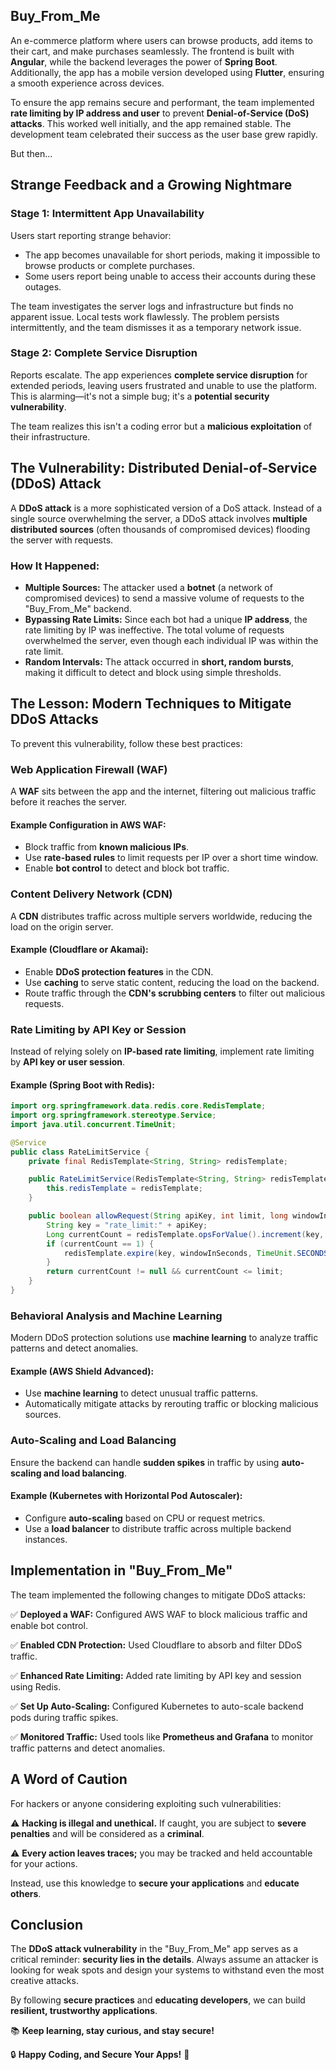 ## Buy_From_Me

An e-commerce platform where users can browse products, add items to their cart, and make purchases seamlessly. The frontend is built with **Angular**, while the backend leverages the power of **Spring Boot**. Additionally, the app has a mobile version developed using **Flutter**, ensuring a smooth experience across devices.

To ensure the app remains secure and performant, the team implemented **rate limiting by IP address and user** to prevent **Denial-of-Service (DoS) attacks**. This worked well initially, and the app remained stable. The development team celebrated their success as the user base grew rapidly.

But then...

## Strange Feedback and a Growing Nightmare

### Stage 1: Intermittent App Unavailability
Users start reporting strange behavior:

- The app becomes unavailable for short periods, making it impossible to browse products or complete purchases.
- Some users report being unable to access their accounts during these outages.

The team investigates the server logs and infrastructure but finds no apparent issue. Local tests work flawlessly. The problem persists intermittently, and the team dismisses it as a temporary network issue.

### Stage 2: Complete Service Disruption
Reports escalate. The app experiences **complete service disruption** for extended periods, leaving users frustrated and unable to use the platform. This is alarming—it's not a simple bug; it's a **potential security vulnerability**.

The team realizes this isn't a coding error but a **malicious exploitation** of their infrastructure.

## The Vulnerability: Distributed Denial-of-Service (DDoS) Attack
A **DDoS attack** is a more sophisticated version of a DoS attack. Instead of a single source overwhelming the server, a DDoS attack involves **multiple distributed sources** (often thousands of compromised devices) flooding the server with requests.

### How It Happened:
- **Multiple Sources:** The attacker used a **botnet** (a network of compromised devices) to send a massive volume of requests to the "Buy_From_Me" backend.
- **Bypassing Rate Limits:** Since each bot had a unique **IP address**, the rate limiting by IP was ineffective. The total volume of requests overwhelmed the server, even though each individual IP was within the rate limit.
- **Random Intervals:** The attack occurred in **short, random bursts**, making it difficult to detect and block using simple thresholds.

## The Lesson: Modern Techniques to Mitigate DDoS Attacks
To prevent this vulnerability, follow these best practices:

### Web Application Firewall (WAF)
A **WAF** sits between the app and the internet, filtering out malicious traffic before it reaches the server.

#### Example Configuration in AWS WAF:
- Block traffic from **known malicious IPs**.
- Use **rate-based rules** to limit requests per IP over a short time window.
- Enable **bot control** to detect and block bot traffic.

### Content Delivery Network (CDN)
A **CDN** distributes traffic across multiple servers worldwide, reducing the load on the origin server.

#### Example (Cloudflare or Akamai):
- Enable **DDoS protection features** in the CDN.
- Use **caching** to serve static content, reducing the load on the backend.
- Route traffic through the **CDN's scrubbing centers** to filter out malicious requests.

### Rate Limiting by API Key or Session
Instead of relying solely on **IP-based rate limiting**, implement rate limiting by **API key or user session**.

#### Example (Spring Boot with Redis):
```java
import org.springframework.data.redis.core.RedisTemplate;
import org.springframework.stereotype.Service;
import java.util.concurrent.TimeUnit;

@Service
public class RateLimitService {
    private final RedisTemplate<String, String> redisTemplate;

    public RateLimitService(RedisTemplate<String, String> redisTemplate) {
        this.redisTemplate = redisTemplate;
    }

    public boolean allowRequest(String apiKey, int limit, long windowInSeconds) {
        String key = "rate_limit:" + apiKey;
        Long currentCount = redisTemplate.opsForValue().increment(key, 1);
        if (currentCount == 1) {
            redisTemplate.expire(key, windowInSeconds, TimeUnit.SECONDS);
        }
        return currentCount != null && currentCount <= limit;
    }
}
```

### Behavioral Analysis and Machine Learning
Modern DDoS protection solutions use **machine learning** to analyze traffic patterns and detect anomalies.

#### Example (AWS Shield Advanced):
- Use **machine learning** to detect unusual traffic patterns.
- Automatically mitigate attacks by rerouting traffic or blocking malicious sources.

### Auto-Scaling and Load Balancing
Ensure the backend can handle **sudden spikes** in traffic by using **auto-scaling and load balancing**.

#### Example (Kubernetes with Horizontal Pod Autoscaler):
- Configure **auto-scaling** based on CPU or request metrics.
- Use a **load balancer** to distribute traffic across multiple backend instances.

## Implementation in "Buy_From_Me"
The team implemented the following changes to mitigate DDoS attacks:

✅ **Deployed a WAF:** Configured AWS WAF to block malicious traffic and enable bot control.

✅ **Enabled CDN Protection:** Used Cloudflare to absorb and filter DDoS traffic.

✅ **Enhanced Rate Limiting:** Added rate limiting by API key and session using Redis.

✅ **Set Up Auto-Scaling:** Configured Kubernetes to auto-scale backend pods during traffic spikes.

✅ **Monitored Traffic:** Used tools like **Prometheus and Grafana** to monitor traffic patterns and detect anomalies.

## A Word of Caution
For hackers or anyone considering exploiting such vulnerabilities:

⚠ **Hacking is illegal and unethical.** If caught, you are subject to **severe penalties** and will be considered as a **criminal**.

⚠ **Every action leaves traces;** you may be tracked and held accountable for your actions.

Instead, use this knowledge to **secure your applications** and **educate others**.

## Conclusion
The **DDoS attack vulnerability** in the "Buy_From_Me" app serves as a critical reminder: **security lies in the details**. Always assume an attacker is looking for weak spots and design your systems to withstand even the most creative attacks.

By following **secure practices** and **educating developers**, we can build **resilient, trustworthy applications**. 

📚 **Keep learning, stay curious, and stay secure!**

🔒 **Happy Coding, and Secure Your Apps!** 🚀
